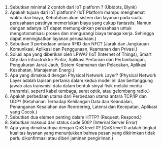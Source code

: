 1. Sebutkan minimal 2 contoh dari IoT platform ? (Ubidots, Blynk)
2. Apakah tujuan dari IoT platform? (IoT Platform mampu menghemat waktu dan biaya, Kebutuhan akan sistem dan layanan pada suatu perusahaan pastinya memerlukan biaya yang cukup fantastis. Namun dengan adanya IoT dapat memungkinkan perusahaan untuk mengotomatisasi proses dan mengurangi biaya tenaga kerja. Sehingga dapat meningkatkan layanan perusahaan.)
3. Sebutkan 3 perbedaan antara RFID dan NFC? (Jarak dan Jangkauan Komunikasi, Aplikasi dan Penggunaan, Keamanan dan Privasi.)
4. Solusi apa yang diberikan oleh LPWA? (IoT (Internet of Things), Smart City dan Infrastruktur Pintar, Aplikasi Pertanian dan Pertambangan, Pengukuran Jarak Jauh, Sistem Keamanan dan Pelacakan, Aplikasi Kesehatan, Manajemen Energi.)
5. Apa yang dimaksud dengan Physical Network Layer? (Physical Network Layer adalah lapisan pertama dalam kedua model ini dan bertanggung jawab atas transmisi data dalam bentuk sinyal fisik melalui media transmisi, seperti kabel tembaga, serat optik, atau gelombang radio.)
6. Apakah perbedaan utama dari Perbedaan utama antara TCP/IP dan UDP? (Ketahanan Terhadap Kehilangan Data dan Keandalan, Penanganan Kesalahan dan Reordering, Latensi dan Kecepatan, Aplikasi yang Cocok.)
7. Sebutkan dua elemen penting dalam HTTP? (Request, Respond.) 
8. Sebutkan maksud dari status code 500? (Internal Server Error)
9. Apa yang dimaksudnya dengan QoS level 0? (QoS level 0 adalah tingkat kualitas layanan yang menunjukkan bahwa pesan yang dikirimkan tidak perlu dikonfirmasi atau diberi jaminan pengiriman.)